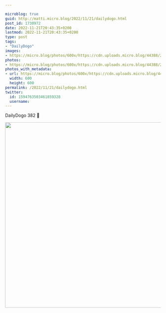```yaml
---

microblog: true
guid: http://matti.micro.blog/2022/11/21/dailydogo.html
post_id: 1730972
date: 2022-11-21T20:43:35+0200
lastmod: 2022-11-21T20:43:35+0200
type: post
tags:
- "DailyDogo"
images:
- https://micro.blog/photos/600x/https://cdn.uploads.micro.blog/44388/2022/69fa9487ed.jpg
photos:
- https://micro.blog/photos/600x/https://cdn.uploads.micro.blog/44388/2022/69fa9487ed.jpg
photos_with_metadata:
- url: https://micro.blog/photos/600x/https://cdn.uploads.micro.blog/44388/2022/69fa9487ed.jpg
  width: 600
  height: 600
permalink: /2022/11/21/dailydogo.html
twitter:
  id: 1594763503461859328
  username:
---
```

DailyDogo 382 🐶

<img src="/media/uploads/2022/69fa9487ed.jpg" width="600" height="600" alt="" />
